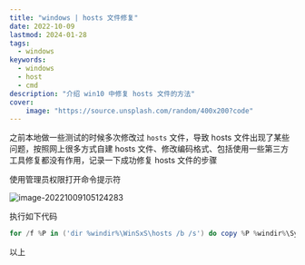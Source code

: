 ```yaml
---
title: "windows | hosts 文件修复" 
date: 2022-10-09
lastmod: 2024-01-28
tags:
  - windows
keywords:
  - windows
  - host
  - cmd
description: "介绍 win10 中修复 hosts 文件的方法"
cover:
    image: "https://source.unsplash.com/random/400x200?code"
---
```


之前本地做一些测试的时候多次修改过 `hosts` 文件，导致 hosts 文件出现了某些问题，按照网上很多方式自建 hosts 文件、修改编码格式、包括使用一些第三方工具修复都没有作用，记录一下成功修复 hosts 文件的步骤

使用管理员权限打开命令提示符

![image-20221009105124283](https://image.lvbibir.cn/blog/image-20221009105124283.png)

执行如下代码

```powershell
for /f %P in ('dir %windir%\WinSxS\hosts /b /s') do copy %P %windir%\System32\drivers\etc & echo %P & Notepad %P
```

以上
